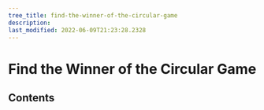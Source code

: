 ```yaml
---
tree_title: find-the-winner-of-the-circular-game
description: 
last_modified: 2022-06-09T21:23:28.2328
---
```


# Find the Winner of the Circular Game

## Contents
